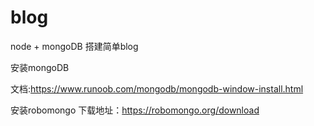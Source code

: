 # blog
node + mongoDB 搭建简单blog



安装mongoDB

文档:https://www.runoob.com/mongodb/mongodb-window-install.html


安装robomongo
下载地址：https://robomongo.org/download
